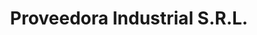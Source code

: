 ---
title: "Proveedora Industrial S.R.L."
url: /ushuaia/proveedora-industrial-s-r-l/
shop: general
---